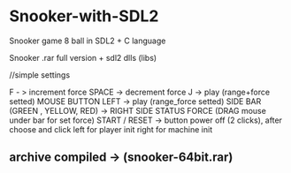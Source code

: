 # Snooker-with-SDL2

Snooker game 8 ball in SDL2 + C language

Snooker .rar full version + sdl2 dlls (libs)

//simple settings

F - > increment force 
SPACE -> decrement force
J -> play (range+force setted)
MOUSE BUTTON LEFT -> play (range_force setted)
SIDE BAR (GREEN , YELLOW, RED) -> RIGHT SIDE STATUS FORCE (DRAG mouse under bar for set force)
START / RESET -> button power off (2 clicks), after choose and click left for player init right for machine init 

archive compiled -> (snooker-64bit.rar) 
-----------------------------------------


